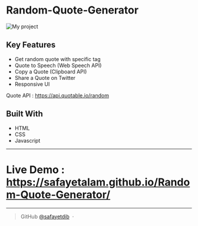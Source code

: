 # Random-Quote-Generator

![My project](https://user-images.githubusercontent.com/86869464/196767400-af2991c3-6604-46c8-8c22-4e4b782db568.png)

## Key Features

* Get random quote with specific tag
* Quote to Speech (Web Speech API)
* Copy a Quote (Clipboard API)
* Share a Quote on Twitter
* Responsive UI

Quote API : https://api.quotable.io/random

## Built With

* HTML
* CSS
* Javascript
---
# Live Demo : https://safayetalam.github.io/Random-Quote-Generator/

---
> GitHub [@safayetdib](https://github.com/safayetdib) &nbsp;&middot;&nbsp;
